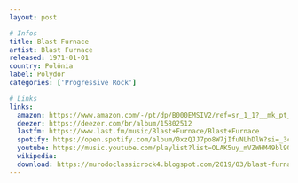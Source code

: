 ```yaml
---
layout: post

# Infos
title: Blast Furnace
artist: Blast Furnace
released: 1971-01-01
country: Polônia
label: Polydor
categories: ['Progressive Rock']

# Links
links:
  amazon: https://www.amazon.com/-/pt/dp/B000EMSIV2/ref=sr_1_1?__mk_pt_BR=%C3%85M%C3%85%C5%BD%C3%95%C3%91&dchild=1&keywords=blast+furnace&qid=1614545658&s=music&sr=1-1&tag=kvnol08-20
  deezer: https://deezer.com/br/album/15802512
  lastfm: https://www.last.fm/music/Blast+Furnace/Blast+Furnace
  spotify: https://open.spotify.com/album/0xzQJJ7po8W7jIfuNLhDlW?si=_3c-0yorTA2hn9n20Q_Zrw
  youtube: https://music.youtube.com/playlist?list=OLAK5uy_mVZWHM49bl903Z9FIBOnFZ0Na-iX-7NRo
  wikipedia:
  download: https://murodoclassicrock4.blogspot.com/2019/03/blast-furnace-1971.html
---
```

